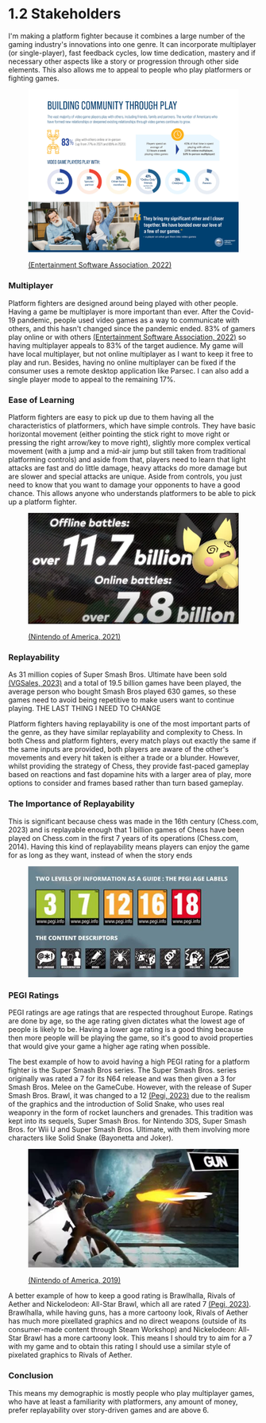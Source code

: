 # 1.2 Stakeholders

I'm making a platform fighter because it combines a large number of the gaming industry's innovations into one genre. It can incorporate multiplayer (or single-player), fast feedback cycles, low time dedication, mastery and if necessary other aspects like a story or progression through other side elements. This also allows me to appeal to people who play platformers or fighting games.

<figure><img src="../.gitbook/assets/image (2) (1) (1) (1).png" alt=""><figcaption><p><a href="../reference-list.md">(Entertainment Software Association, 2022)</a></p></figcaption></figure>

### Multiplayer

Platform fighters are designed around being played with other people. Having a game be multiplayer is more important than ever. After the Covid-19 pandemic, people used video games as a way to communicate with others, and this hasn't changed since the pandemic ended. 83% of gamers play online or with others [(Entertainment Software Association, 2022)](../reference-list.md) so having multiplayer appeals to 83% of the target audience. My game will have local multiplayer, but not online multiplayer as I want to keep it free to play and run. Besides, having no online multiplayer can be fixed if the consumer uses a remote desktop application like Parsec. I can also add a single player mode to appeal to the remaining 17%.

### Ease of Learning

Platform fighters are easy to pick up due to them having all the characteristics of platformers, which have simple controls. They have basic horizontal movement (either pointing the stick right to move right or pressing the right arrow/key to move right), slightly more complex vertical movement (with a jump and a mid-air jump but still taken from traditional platforming controls) and aside from that, players need to learn that light attacks are fast and do little damage, heavy attacks do more damage but are slower and special attacks are unique. Aside from controls, you just need to know that you want to damage your opponents to have a good chance. This allows anyone who understands platformers to be able to pick up a platform fighter.

<figure><img src="../.gitbook/assets/image (1) (1) (2) (1).png" alt=""><figcaption><p><a href="../reference-list.md">(Nintendo of America, 2021)</a></p></figcaption></figure>

### Replayability

As 31 million copies of Super Smash Bros. Ultimate have been sold [(VGSales, 2023)](../reference-list.md) and a total of 19.5 billion games have been played, the average person who bought Smash Bros played 630 games, so these games need to avoid being repetitive to make users want to continue playing. THE LAST THING I NEED TO CHANGE

Platform fighters having replayability is one of the most important parts of the genre, as they have similar replayability and complexity to Chess. In both Chess and platform fighters, every match plays out exactly the same if the same inputs are provided, both players are aware of the other's movements and every hit taken is either a trade or a blunder. However, whilst providing the strategy of Chess, they provide fast-paced gameplay based on reactions and fast dopamine hits with a larger area of play, more options to consider and frames based rather than turn based gameplay.&#x20;

### The Importance of Replayability

This is significant because chess was made in the 16th century (Chess.com, 2023) and is replayable enough that 1 billion games of Chess have been played on Chess.com in the first 7 years of its operations (Chess.com, 2014). Having this kind of replayability means players can enjoy the game for as long as they want, instead of when the story ends

<figure><img src="../.gitbook/assets/image (2) (2).png" alt=""><figcaption></figcaption></figure>

### PEGI Ratings

PEGI ratings are age ratings that are respected throughout Europe. Ratings are done by age, so the age rating given dictates what the lowest age of people is likely to be. Having a lower age rating is a good thing because then more people will be playing the game, so it's good to avoid properties that would give your game a higher age rating when possible.

The best example of how to avoid having a high PEGI rating for a platform fighter is the Super Smash Bros series. The Super Smash Bros. series originally was rated a 7 for its N64 release and was then given a 3 for Smash Bros. Melee on the GameCube. However, with the release of Super Smash Bros. Brawl, it was changed to a 12 [(Pegi, 2023)](../reference-list.md) due to the realism of the graphics and the introduction of Solid Snake, who uses real weaponry in the form of rocket launchers and grenades. This tradition was kept into its sequels, Super Smash Bros. for Nintendo 3DS, Super Smash Bros. for Wii U and Super Smash Bros. Ultimate, with them involving more characters like Solid Snake (Bayonetta and Joker).

<figure><img src="../.gitbook/assets/image (8) (1) (1).png" alt=""><figcaption><p><a href="../reference-list.md">(Nintendo of America, 2019)</a></p></figcaption></figure>

A better example of how to keep a good rating is Brawlhalla, Rivals of Aether and Nickelodeon: All-Star Brawl, which all are rated 7 [(Pegi, 2023)](../reference-list.md). Brawlhalla, while having guns, has a more cartoony look, Rivals of Aether has much more pixellated graphics and no direct weapons (outside of its consumer-made content through Steam Workshop) and Nickelodeon: All-Star Brawl has a more cartoony look. This means I should try to aim for a 7 with my game and to obtain this rating I should use a similar style of pixelated graphics to Rivals of Aether.

### Conclusion

This means my demographic is mostly people who play multiplayer games, who have at least a familiarity with platformers, any amount of money, prefer replayability over story-driven games and are above 6.
